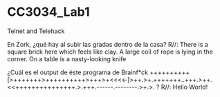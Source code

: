 # CC3034_Lab1
Telnet and Telehack

En Zork, ¿qué hay al subir las gradas dentro de la casa?
R//:
There is a square brick here which feels like clay.
A large coil of rope is lying in the corner.
On a table is a nasty-looking knife 

¿Cuál es el output de éste programa de Brainf*ck
++++++++++[>+++++++>++++++++++>+++>+<<<<-]>++.>+.+++++++..+++.>++.<<+++++++++++++++.>.+++.------.--------.>+.>. ?
R//:
Hello World!




